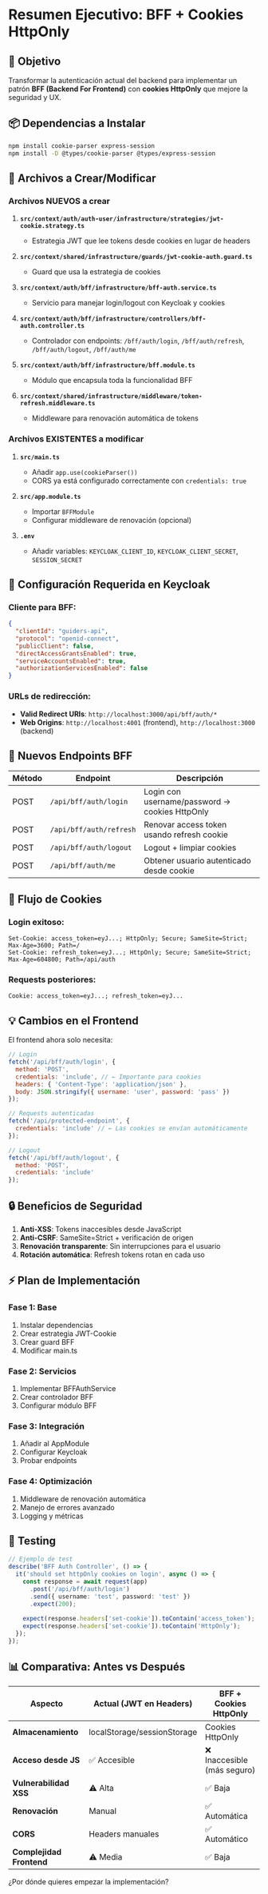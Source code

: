 # Resumen Ejecutivo: BFF + Cookies HttpOnly

## 🎯 Objetivo

Transformar la autenticación actual del backend para implementar un patrón **BFF (Backend For Frontend)** con **cookies HttpOnly** que mejore la seguridad y UX.

## 📦 Dependencias a Instalar

```bash
npm install cookie-parser express-session
npm install -D @types/cookie-parser @types/express-session
```

## 🔄 Archivos a Crear/Modificar

### Archivos NUEVOS a crear

1. **`src/context/auth/auth-user/infrastructure/strategies/jwt-cookie.strategy.ts`**
   - Estrategia JWT que lee tokens desde cookies en lugar de headers

2. **`src/context/shared/infrastructure/guards/jwt-cookie-auth.guard.ts`**
   - Guard que usa la estrategia de cookies

3. **`src/context/auth/bff/infrastructure/bff-auth.service.ts`**
   - Servicio para manejar login/logout con Keycloak y cookies

4. **`src/context/auth/bff/infrastructure/controllers/bff-auth.controller.ts`**
   - Controlador con endpoints: `/bff/auth/login`, `/bff/auth/refresh`, `/bff/auth/logout`, `/bff/auth/me`

5. **`src/context/auth/bff/infrastructure/bff.module.ts`**
   - Módulo que encapsula toda la funcionalidad BFF

6. **`src/context/shared/infrastructure/middleware/token-refresh.middleware.ts`**
   - Middleware para renovación automática de tokens

### Archivos EXISTENTES a modificar

1. **`src/main.ts`**
   - Añadir `app.use(cookieParser())`
   - CORS ya está configurado correctamente con `credentials: true`

2. **`src/app.module.ts`**
   - Importar `BFFModule`
   - Configurar middleware de renovación (opcional)

3. **`.env`**
   - Añadir variables: `KEYCLOAK_CLIENT_ID`, `KEYCLOAK_CLIENT_SECRET`, `SESSION_SECRET`

## 🔧 Configuración Requerida en Keycloak

### Cliente para BFF:

```json
{
  "clientId": "guiders-api",
  "protocol": "openid-connect",
  "publicClient": false,
  "directAccessGrantsEnabled": true,
  "serviceAccountsEnabled": true,
  "authorizationServicesEnabled": false
}
```

### URLs de redirección:

- **Valid Redirect URIs**: `http://localhost:3000/api/bff/auth/*`
- **Web Origins**: `http://localhost:4001` (frontend), `http://localhost:3000` (backend)

## 🚀 Nuevos Endpoints BFF

| Método | Endpoint | Descripción |
|--------|----------|-------------|
| POST | `/api/bff/auth/login` | Login con username/password → cookies HttpOnly |
| POST | `/api/bff/auth/refresh` | Renovar access token usando refresh cookie |
| POST | `/api/bff/auth/logout` | Logout + limpiar cookies |
| POST | `/api/bff/auth/me` | Obtener usuario autenticado desde cookie |

## 🍪 Flujo de Cookies

### Login exitoso:

```http
Set-Cookie: access_token=eyJ...; HttpOnly; Secure; SameSite=Strict; Max-Age=3600; Path=/
Set-Cookie: refresh_token=eyJ...; HttpOnly; Secure; SameSite=Strict; Max-Age=604800; Path=/api/auth
```

### Requests posteriores:

```http
Cookie: access_token=eyJ...; refresh_token=eyJ...
```

## 💡 Cambios en el Frontend

El frontend ahora solo necesita:

```javascript
// Login
fetch('/api/bff/auth/login', {
  method: 'POST',
  credentials: 'include', // ← Importante para cookies
  headers: { 'Content-Type': 'application/json' },
  body: JSON.stringify({ username: 'user', password: 'pass' })
});

// Requests autenticadas
fetch('/api/protected-endpoint', {
  credentials: 'include' // ← Las cookies se envían automáticamente
});

// Logout
fetch('/api/bff/auth/logout', {
  method: 'POST',
  credentials: 'include'
});
```

## 🔒 Beneficios de Seguridad

1. **Anti-XSS**: Tokens inaccesibles desde JavaScript
2. **Anti-CSRF**: SameSite=Strict + verificación de origen
3. **Renovación transparente**: Sin interrupciones para el usuario
4. **Rotación automática**: Refresh tokens rotan en cada uso

## ⚡ Plan de Implementación

### Fase 1: Base
1. Instalar dependencias
2. Crear estrategia JWT-Cookie
3. Crear guard BFF
4. Modificar main.ts

### Fase 2: Servicios
1. Implementar BFFAuthService
2. Crear controlador BFF
3. Configurar módulo BFF

### Fase 3: Integración
1. Añadir al AppModule
2. Configurar Keycloak
3. Probar endpoints

### Fase 4: Optimización
1. Middleware de renovación automática
2. Manejo de errores avanzado
3. Logging y métricas

## 🧪 Testing

```typescript
// Ejemplo de test
describe('BFF Auth Controller', () => {
  it('should set httpOnly cookies on login', async () => {
    const response = await request(app)
      .post('/api/bff/auth/login')
      .send({ username: 'test', password: 'test' })
      .expect(200);
      
    expect(response.headers['set-cookie']).toContain('access_token');
    expect(response.headers['set-cookie']).toContain('HttpOnly');
  });
});
```

## 📊 Comparativa: Antes vs Después

| Aspecto | Actual (JWT en Headers) | BFF + Cookies HttpOnly |
|---------|------------------------|------------------------|
| **Almacenamiento** | localStorage/sessionStorage | Cookies HttpOnly |
| **Acceso desde JS** | ✅ Accesible | ❌ Inaccesible (más seguro) |
| **Vulnerabilidad XSS** | ⚠️ Alta | ✅ Baja |
| **Renovación** | Manual | ✅ Automática |
| **CORS** | Headers manuales | ✅ Automático |
| **Complejidad Frontend** | ⚠️ Media | ✅ Baja |

¿Por dónde quieres empezar la implementación?
